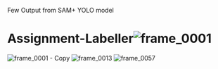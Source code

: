 Few Output from SAM+ YOLO model
# Assignment-Labeller![frame_0001](https://github.com/user-attachments/assets/f2053fad-0ec5-4c5c-86de-945b8c50af78)
![frame_0001 - Copy](https://github.com/user-attachments/assets/211fdee6-9374-42bd-81c3-adca62c7f329)
![frame_0013](https://github.com/user-attachments/assets/57367260-c129-4b7b-8c68-2beb03df7c47)
![frame_0057](https://github.com/user-attachments/assets/c887f61d-8605-464d-96d5-735bbf4bcea4)
